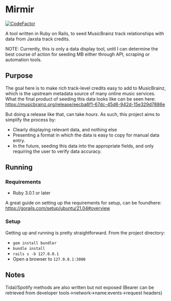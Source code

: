 # Mirmir
[![CodeFactor](https://www.codefactor.io/repository/github/djdembeck/mirmir/badge)](https://www.codefactor.io/repository/github/djdembeck/mirmir)

A tool written in Ruby on Rails, to seed MusicBrainz track relationships with data from Jaxsta track credits.

NOTE: Currently, this is only a data display tool, until I can determine the best course of action for seeding MB either through API, scraping or automation tools.

## Purpose
The goal here is to make rich track-level credits easy to add to MusicBrainz, which is the upstream metadata source of many online music services. What the final product of seeding this data looks like can be seen here:
https://musicbrainz.org/release/eecba6f1-67dc-45d6-942d-15e329d7886e

But doing a release like that, can take *hours*. As such, this project aims to simplify the process by:
- Clearly displaying relevant data, and nothing else
- Presenting a format in which the data is easy to copy for manual data entry.
- In the future, seeding this data into the appropriate fields, and only requiring the user to verify data accuracy.

## Running

### Requirements
- Ruby 3.0.1 or later

A great guide on setting up the requirements for setup, can be foundhere: https://gorails.com/setup/ubuntu/21.04#overview

### Setup
Getting up and running is pretty straightforward. From the project directory:
- `gem install bundler`
- `bundle install`
- `rails s -b 127.0.0.1`
- Open a browser to `127.0.0.1:3000`
## Notes

Tidal/Spotify methods are also written but not exposed (Bearer can be retrieved from developer tools->network->name:events->request headers)